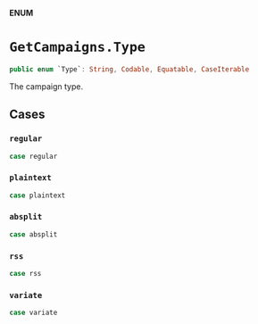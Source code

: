 **ENUM**

# `GetCampaigns.Type`

```swift
public enum `Type`: String, Codable, Equatable, CaseIterable
```

The campaign type.

## Cases
### `regular`

```swift
case regular
```

### `plaintext`

```swift
case plaintext
```

### `absplit`

```swift
case absplit
```

### `rss`

```swift
case rss
```

### `variate`

```swift
case variate
```
